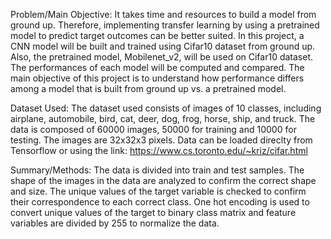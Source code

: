 Problem/Main Objective: It takes time and resources to build a model from ground up. Therefore, implementing transfer learning by using a pretrained model to predict target outcomes can be better suited. In this project, a CNN model will be built and trained using Cifar10 dataset from ground up. Also, the pretrained model, Mobilenet_v2, will be used on Cifar10 dataset. The performances of each model will be computed and compared. The main objective of this project is to understand how performance differs among a model that is built from ground up vs. a pretrained model.

Dataset Used: The dataset used consists of images of 10 classes, including airplane, automobile, bird, cat, deer, dog, frog, horse, ship, and truck. The data is composed of 60000 images, 50000 for training and 10000 for testing. The images are 32x32x3 pixels. Data can be loaded direclty from Tensorflow or using the link: https://www.cs.toronto.edu/~kriz/cifar.html

Summary/Methods: The data is divided into train and test samples. The shape of the images in the data are analyzed to confirm the correct shape and size. The unique values of the target variable is checked to confirm their correspondence to each correct class. One hot encoding is used to convert unique values of the target to binary class matrix and feature variables are divided by 255 to normalize the data.
